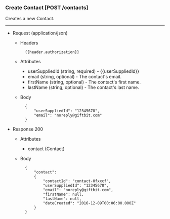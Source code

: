 ### Create Contact [POST /contacts]
Creates a new Contact. 

---
+ Request (application/json)
    + Headers
    
            {{header.authorization}}
            
    + Attributes 
        + userSuppliedId (string, required) - {{userSuppliedId}}
        + email (string, optional) - The contact's email.
        + firstName (string, optional) - The contact's first name.
        + lastName (string, optional) - The contact's last name.
        
            
    + Body
    
            {
                "userSuppliedId": "12345678",
                "email": "noreply@giftbit.com"
            }
        

    
+ Response 200
    + Attributes 
        + contact (Contact)

    + Body
    
            {
                "contact":
                {
                    "contactId": "contact-0fxxcf",
                    "userSuppliedId": "12345678",
                    "email": "noreply@giftbit.com",
                    "firstName": null,
                    "lastName": null,
                    "dateCreated": "2016-12-09T00:06:00.000Z"
                }
            }

